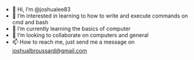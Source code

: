 - 👋 Hi, I’m @joshualee83
- 👀 I’m interested in learning to how to write and execute commands on cmd and bash  
- 🌱 I’m currently learning the basics of computer
- 💞️ I’m looking to collaborate on computers and general
- 📫 How to reach me, just send me a message on joshualbroussard@gmail.com

<!---
joshualee83/joshualee83 is a ✨ special ✨ repository because its `README.md` (this file) appears on your GitHub profile.
You can click the Preview link to take a look at your changes.
--->
